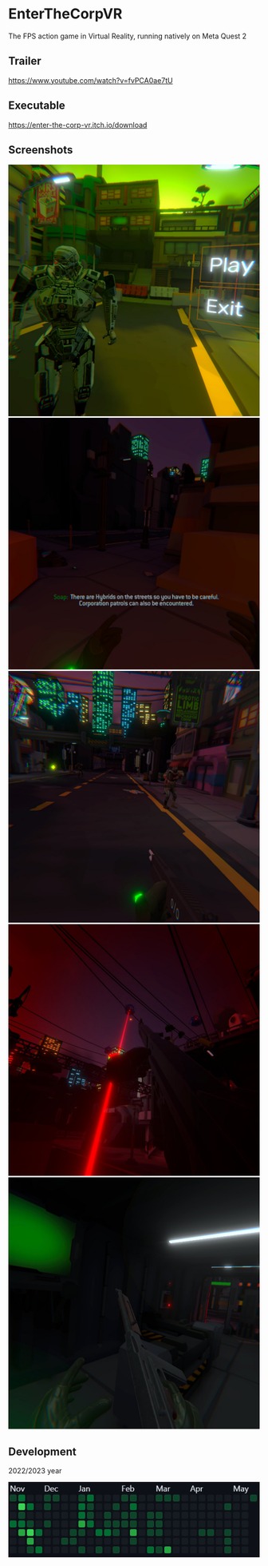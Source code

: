 # EnterTheCorpVR

The FPS action game in Virtual Reality, running natively on Meta Quest 2

## Trailer

https://www.youtube.com/watch?v=fvPCA0ae7tU

## Executable

https://enter-the-corp-vr.itch.io/download

## Screenshots

![enter-the-corp-vr](1684683700418.png)
![enter-the-corp-vr](1684683700422.png)
![enter-the-corp-vr](1684683700425.png)
![enter-the-corp-vr](1684683700429.png)
![enter-the-corp-vr](1684683700434.png)

## Development

2022/2023 year

![enter-the-corp-vr](git.PNG)

